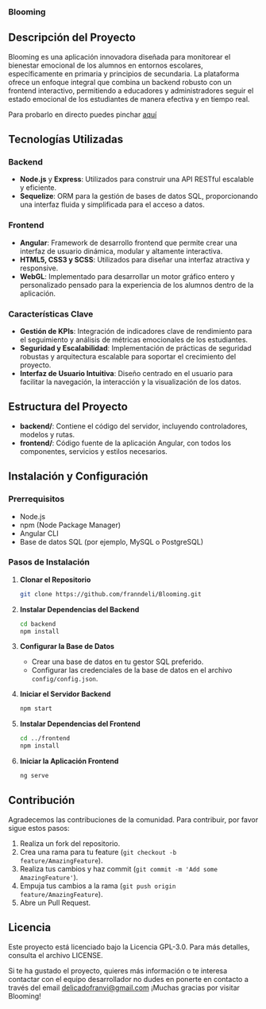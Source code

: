 ### Blooming

## Descripción del Proyecto
Blooming es una aplicación innovadora diseñada para monitorear el bienestar emocional de los alumnos en entornos escolares, específicamente en primaria y principios de secundaria. La plataforma ofrece un enfoque integral que combina un backend robusto con un frontend interactivo, permitiendo a educadores y administradores seguir el estado emocional de los estudiantes de manera efectiva y en tiempo real.

Para probarlo en directo puedes pinchar [aquí](https://blooming.ovh/inicio)

## Tecnologías Utilizadas
### Backend
- **Node.js** y **Express**: Utilizados para construir una API RESTful escalable y eficiente.
- **Sequelize**: ORM para la gestión de bases de datos SQL, proporcionando una interfaz fluida y simplificada para el acceso a datos.

### Frontend
- **Angular**: Framework de desarrollo frontend que permite crear una interfaz de usuario dinámica, modular y altamente interactiva.
- **HTML5, CSS3 y SCSS**: Utilizados para diseñar una interfaz atractiva y responsive.
- **WebGL**: Implementado para desarrollar un motor gráfico entero y personalizado pensado para la experiencia de los alumnos dentro de la aplicación.

### Características Clave
- **Gestión de KPIs**: Integración de indicadores clave de rendimiento para el seguimiento y análisis de métricas emocionales de los estudiantes.
- **Seguridad y Escalabilidad**: Implementación de prácticas de seguridad robustas y arquitectura escalable para soportar el crecimiento del proyecto.
- **Interfaz de Usuario Intuitiva**: Diseño centrado en el usuario para facilitar la navegación, la interacción y la visualización de los datos.

## Estructura del Proyecto
- **backend/**: Contiene el código del servidor, incluyendo controladores, modelos y rutas.
- **frontend/**: Código fuente de la aplicación Angular, con todos los componentes, servicios y estilos necesarios.

## Instalación y Configuración
### Prerrequisitos
- Node.js
- npm (Node Package Manager)
- Angular CLI
- Base de datos SQL (por ejemplo, MySQL o PostgreSQL)

### Pasos de Instalación
1. **Clonar el Repositorio**
   ```bash
   git clone https://github.com/franndeli/Blooming.git
   ```
2. **Instalar Dependencias del Backend**
   ```bash
   cd backend
   npm install
   ```
3. **Configurar la Base de Datos**
   - Crear una base de datos en tu gestor SQL preferido.
   - Configurar las credenciales de la base de datos en el archivo `config/config.json`.

4. **Iniciar el Servidor Backend**
   ```bash
   npm start
   ```
5. **Instalar Dependencias del Frontend**
   ```bash
   cd ../frontend
   npm install
   ```
6. **Iniciar la Aplicación Frontend**
   ```bash
   ng serve
   ```

## Contribución
Agradecemos las contribuciones de la comunidad. Para contribuir, por favor sigue estos pasos:
1. Realiza un fork del repositorio.
2. Crea una rama para tu feature (`git checkout -b feature/AmazingFeature`).
3. Realiza tus cambios y haz commit (`git commit -m 'Add some AmazingFeature'`).
4. Empuja tus cambios a la rama (`git push origin feature/AmazingFeature`).
5. Abre un Pull Request.

## Licencia
Este proyecto está licenciado bajo la Licencia GPL-3.0. Para más detalles, consulta el archivo LICENSE.

Si te ha gustado el proyecto, quieres más información o te interesa contactar con el equipo desarrollador no dudes en ponerte en contacto a través del email delicadofranvi@gmail.com
¡Muchas gracias por visitar Blooming!

